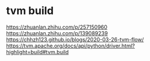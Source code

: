 # tvm build

https://zhuanlan.zhihu.com/p/257150960
https://zhuanlan.zhihu.com/p/139089239
https://chhzh123.github.io/blogs/2020-03-26-tvm-flow/
https://tvm.apache.org/docs/api/python/driver.html?highlight=build#tvm.build
